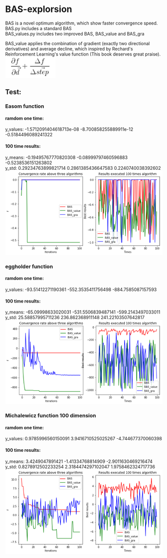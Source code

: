 # BAS-explorsion

BAS is a novel optimum algorithm, which show faster convergence speed. <br>
BAS.py includes a standard BAS <br>
BAS_values.py includes two improved BAS, BAS_value and BAS_gra<br>

BAS_value applies the combination of gradient (exactly two directional derivatives) and average decline, which inspired by Rechard's Reinforcement Learning's value function (This book deserves great praise).
![image](https://github.com/Knightsll/BAS-explorsion/blob/master/image/formula.png)

## Test:
### Easom function
#### ramdom one time:  
y_values:  -1.5712091404618713e-08 -8.700858255889911e-12 -0.5184496089241322 <br>
#### 100 time results: 
y_means:    -0.19495767770820308 -0.08999797460596883 -0.5238536151263802<br>
y_std:      0.29234763899821714 0.2861385436647583 0.2240740038392602<br>
![image](https://github.com/Knightsll/BAS-explorsion/blob/master/image/Easom%20function.png)<br>

### eggholder function
#### ramdom one time:  
y_values:  -93.51412271190361 -552.3535411756498 -884.7585087157593<br>
#### 100 time results: 
y_means:    -65.09998633020031 -531.5506839487141 -599.2143497033011<br>
y_std:      25.58857995711236 236.862368911148 241.22103507642817<br>
![image](https://github.com/Knightsll/BAS-explorsion/blob/master/image/eggholder.png)<br>

### Michalewicz function 100 dimension
#### ramdom one time:  
y_values:  0.9785996560150091 3.9416710525025267 -4.744677370060398<br>
#### 100 time results: 
y_means:    3.4249047891421 -1.41334768814909 -2.9011630469216474<br>y_std:      0.8278912502233254 2.3184474297102047 1.9758462324717736<br>
![image](https://github.com/Knightsll/BAS-explorsion/blob/master/image/Michalewicz_100.png)











